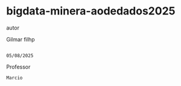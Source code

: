 # bigdata-minera-aodedados2025


autor

Gilmar filhp

```Data

05/08/2025
```

Professor

````
Marcio
````
